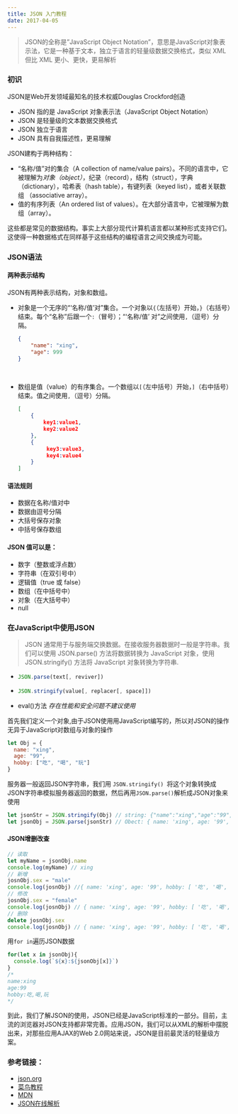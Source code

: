 ```yaml
---
title: JSON 入门教程
date: 2017-04-05
---
```


> JSON的全称是”JavaScript Object Notation”，意思是JavaScript对象表示法，它是一种基于文本，独立于语言的轻量级数据交换格式，类似 XML但比 XML 更小、更快，更易解析

### 初识

JSON是Web开发领域最知名的技术权威Douglas Crockford创造

- JSON 指的是 JavaScript 对象表示法（JavaScript Object Notation）
- JSON 是轻量级的文本数据交换格式
- JSON 独立于语言 
- JSON 具有自我描述性，更易理解

JSON建构于两种结构：

- “名称/值”对的集合（A collection of name/value pairs）。不同的语言中，它被理解为*对象（object）*，纪录（record），结构（struct），字典（dictionary），哈希表（hash table），有键列表（keyed list），或者关联数组 （associative array）。
- 值的有序列表（An ordered list of values）。在大部分语言中，它被理解为数组（array）。

这些都是常见的数据结构。事实上大部分现代计算机语言都以某种形式支持它们。这使得一种数据格式在同样基于这些结构的编程语言之间交换成为可能。

### JSON语法
#### 两种表示结构

JSON有两种表示结构，对象和数组。

- 对象是一个无序的“‘名称/值’对”集合。一个对象以`{`（左括号）开始，`}`（右括号）结束。每个“名称”后跟一个`:`（冒号）；“‘名称/值’ 对”之间使用`,`（逗号）分隔。

  ```json
  {
      "name": "xing",
      "age": 999
  }
  ```

  ​

- 数组是值（value）的有序集合。一个数组以`[`（左中括号）开始，`]`（右中括号）结束。值之间使用`,`（逗号）分隔。

  ```json
  [
      {
          key1:value1,
          key2:value2 
      },
      {
           key3:value3,
           key4:value4   
      }
  ]
  ```


#### 语法规则

- 数据在名称/值对中
- 数据由逗号分隔
- 大括号保存对象
- 中括号保存数组

#### JSON 值可以是：

- 数字（整数或浮点数）
- 字符串（在双引号中）
- 逻辑值（true 或 false）
- 数组（在中括号中）
- 对象（在大括号中）
- null

### 在JavaScript中使用JSON

> JSON 通常用于与服务端交换数据。在接收服务器数据时一般是字符串。我们可以使用 JSON.parse() 方法将数据转换为 JavaScript 对象，使用 JSON.stringify() 方法将 JavaScript 对象转换为字符串.

- ```javascript
  JSON.parse(text[, reviver])
  ```

- ````javascript
  JSON.stringify(value[, replacer[, space]])
  ````

- eval()方法 *存在性能和安全问题不建议使用*


首先我们定义一个对象,由于JSON使用用JavaScript编写的，所以对JSON的操作无异于JavaScript对数组与对象的操作

```javascript
let Obj = {  
  name: "xing", 
  age: "99", 
  hobby: ["吃", "喝", "玩"]
}
```

服务器一般返回JSON字符串，我们用 `JSON.stringify() `将这个对象转换成JSON字符串模拟服务器返回的数据，然后再用`JSON.parse()`解析成JSON对象来使用

```javascript
let jsonStr = JSON.stringify(Obj) // string: {"name":"xing","age":"99","hobby":["吃","喝","玩"]}
let jsonObj = JSON.parse(jsonStr) // Obect: { name: 'xing', age: '99', hobby: [ '吃', '喝', '玩' ] }
```

#### JSON增删改查

```javascript
// 读取
let myName = jsonObj.name
console.log(myName) // xing
// 新增
josnObj.sex = "male"
console.log(josnObj) //{ name: 'xing', age: '99', hobby: [ '吃', '喝', '玩' ], sex: 'female' }
// 修改
josnObj.sex = "female"
console.log(josnObj) // { name: 'xing', age: '99', hobby: [ '吃', '喝', '玩' ], sex: 'female' }
// 删除
delete josnObj.sex
console.log(josnObj) // { name: 'xing', age: '99', hobby: [ '吃', '喝', '玩' ] }
```

用`for in`遍历JSON数据

```javascript
for(let x in jsonObj){
  console.log(`${x}:${jsonObj[x]}`)
}
/*
name:xing
age:99
hobby:吃,喝,玩
*/
```

到此，我们了解JSON的使用，JSON已经是JavaScript标准的一部分。目前，主流的浏览器对JSON支持都非常完善。应用JSON，我们可以从XML的解析中摆脱出来，对那些应用AJAX的Web 2.0网站来说，JSON是目前最灵活的轻量级方案。

### 参考链接：

- [json.org](http://www.json.org/json-zh.html)
- [菜鸟教程](http://www.runoob.com/json/json-intro.html)
- [MDN](https://developer.mozilla.org/zh-CN/docs/Web/JavaScript/Reference/Global_Objects/JSON)
- [JSON在线解析](http://www.json.cn/)